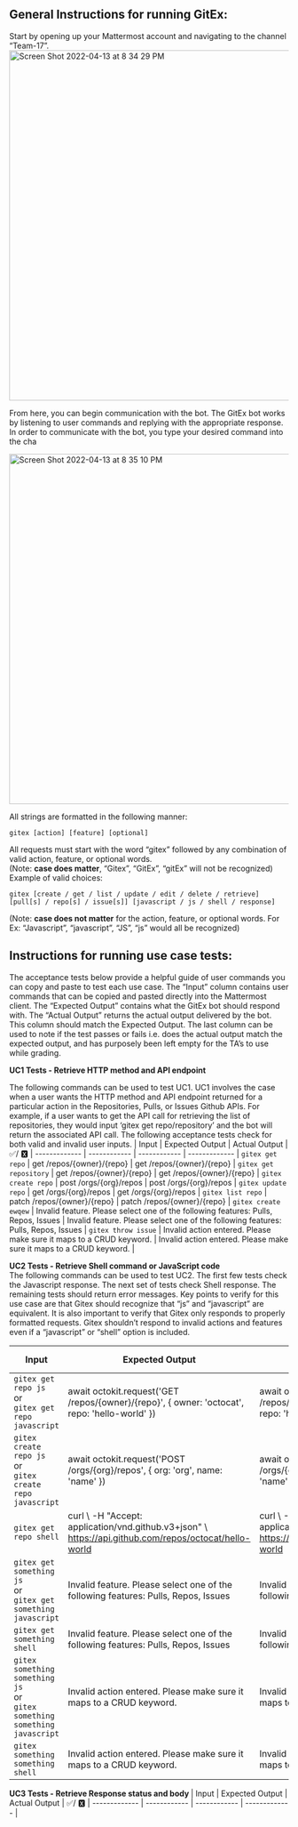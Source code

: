 <h2><b> General Instructions for running GitEx:</b></h2>
Start by opening up your Mattermost account and navigating to the channel “Team-17”. 

<img width="630" alt="Screen Shot 2022-04-13 at 8 34 29 PM" src="https://media.github.ncsu.edu/user/23443/files/ec9319ed-65bd-4ee0-a99e-2c1e3170cc3a">

From here, you can begin communication with the bot. The GitEx bot works by listening to user commands and replying with the appropriate response. In order to communicate with the bot, you type your desired command into the cha 

<img width="630" alt="Screen Shot 2022-04-13 at 8 35 10 PM" src="https://media.github.ncsu.edu/user/23443/files/feb0b460-a7e1-4993-9c47-3ede7abb0247">

All strings are formatted in the following manner:

`gitex [action] [feature] [optional]`

All requests must start with the word “gitex” followed by any combination of valid action, feature, or optional words.<br> (Note: <b>case does matter</b>, “Gitex”, “GitEx”, “gitEx” will not be recognized)
Example of valid choices:

`gitex [create / get / list / update / edit / delete / retrieve] [pull[s] / repo[s] / issue[s]] [javascript / js / shell / response]`

(Note: <b>case does not matter</b> for the action, feature, or optional words. For Ex: “Javascript”, “javascript”, “JS”, “js” would all be recognized)

<h2> <b>Instructions for running use case tests: </b> </h2>

The acceptance tests below provide a helpful guide of user commands you can copy and paste to test each use case. The “Input” column contains user commands that can be copied and pasted directly into the Mattermost client. The “Expected Output” contains what the GitEx bot should respond with. The “Actual Output” returns the actual output delivered by the bot. This column should match the Expected Output. The last column can be used to note if the test passes or fails i.e. does the actual output match the expected output, and has purposely been left empty for the TA’s to use while grading.

<b> UC1 Tests - Retrieve HTTP method and API endpoint </b>

The following commands can be used to test UC1. UC1 involves the case when a user wants the HTTP method and API endpoint returned for a particular action in the Repositories, Pulls, or Issues Github APIs. For example, if a user wants to get the API call for retrieving the list of repositories, they would input ‘gitex get repo/repository’ and the bot will return the associated API call. The following acceptance tests check for both valid and invalid user inputs.
| Input   | Expected Output  |  Actual Output  | ✅/  🆇
| ------------- | ------------  |  ------------ | ------------- |
`gitex get repo` | get /repos/{owner}/{repo} | get /repos/{owner}/{repo} |
`gitex get repository` | get /repos/{owner}/{repo} | get /repos/{owner}/{repo} |
`gitex create repo` | post /orgs/{org}/repos | post /orgs/{org}/repos |
`gitex update repo` | get /orgs/{org}/repos | get /orgs/{org}/repos |
`gitex list repo` | patch /repos/{owner}/{repo} | patch /repos/{owner}/{repo} |
`gitex create ewqew` | Invalid feature. Please select one of the following features: Pulls, Repos, Issues | Invalid feature. Please select one of the following features: Pulls, Repos, Issues |
`gitex throw issue` | Invalid action entered. Please make sure it maps to a CRUD keyword. | Invalid action entered. Please make sure it maps to a CRUD keyword. |

<b> UC2 Tests - Retrieve Shell command or JavaScript code </b> <br>
The following commands can be used to test UC2.
The first few tests check the Javascript response. The next set of tests check Shell response. 
The remaining tests should return error messages. Key points to verify for this use case are that Gitex should recognize that “js” and “javascript” are equivalent. It is also important to verify that Gitex only responds to properly formatted requests. Gitex shouldn’t respond to invalid actions and features even if a “javascript” or “shell” option is included.

| Input   | Expected Output  |  Actual Output  | ✅/  🆇
| ------------- | ------------  |  ------------ | ------------- |
`gitex get repo js` <br> or <br> `gitex get repo javascript` | await octokit.request('GET /repos/{owner}/{repo}', { owner: 'octocat', repo: 'hello-world' }) | await octokit.request('GET /repos/{owner}/{repo}', { owner: 'octocat', repo: 'hello-world' }) |
`gitex create repo js` <br> or <br> `gitex create repo javascript` | await octokit.request('POST /orgs/{org}/repos', { org: 'org', name: 'name' }) | await octokit.request('POST /orgs/{org}/repos', { org: 'org', name: 'name' }) |
`gitex get repo shell` | curl \ -H "Accept: application/vnd.github.v3+json" \ https://api.github.com/repos/octocat/hello-world | curl \ -H "Accept: application/vnd.github.v3+json" \ https://api.github.com/repos/octocat/hello-world |
`gitex get something js` <br> or <br> `gitex get something javascript` | Invalid feature. Please select one of the following features: Pulls, Repos, Issues | Invalid feature. Please select one of the following features: Pulls, Repos, Issues |
`gitex get something shell` | Invalid feature. Please select one of the following features: Pulls, Repos, Issues | Invalid feature. Please select one of the following features: Pulls, Repos, Issues |
`gitex something something js` <br> or <br> `gitex something something javascript` | Invalid action entered. Please make sure it maps to a CRUD keyword. | Invalid action entered. Please make sure it maps to a CRUD keyword. |
`gitex something something shell`| Invalid action entered. Please make sure it maps to a CRUD keyword. | Invalid action entered. Please make sure it maps to a CRUD keyword. |

<b> UC3 Tests - Retrieve Response status and body </b>
| Input   | Expected Output  |  Actual Output  | ✅/  🆇
| ------------- | ------------  |  ------------ | ------------- |
